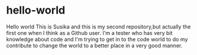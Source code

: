 # hello-world
Hello world
This is Susika and this is my second repository,but actually the first one when I think as a Github user.
I'm a tester who has very bit knowledge about code and I'm trying to get in to the code world to do my contribute to change the world to a better place in a very good manner.
